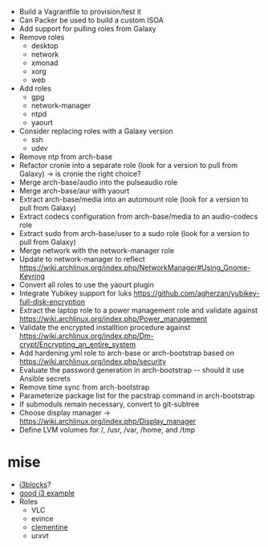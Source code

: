  * Build a Vagrantfile to provision/test it
  * Can Packer be used to build a custom ISOA 
  * Add support for pulling roles from Galaxy
  * Remove roles
    * desktop
    * network
    * xmonad
    * xorg
    * web
  * Add roles
    * gpg
    * network-manager
    * ntpd
    * yaourt
  * Consider replacing roles with a Galaxy version
    * ssh
    * udev
  * Remove ntp from arch-base
  * Refactor cronie into a separate role (look for a version to pull from Galaxy) -> is cronie the right choice?
  * Merge arch-base/audio into the pulseaudio role
  * Merge arch-base/aur with yaourt
  * Extract arch-base/media into an automount role (look for a version to pull from Galaxy)
  * Extract codecs configuration from arch-base/media to an audio-codecs role
  * Extract sudo from arch-base/user to a sudo role (look for a version to pull from Galaxy)
  * Merge network with the network-manager role
  * Update to network-manager to reflect https://wiki.archlinux.org/index.php/NetworkManager#Using_Gnome-Keyring
  * Convert all roles to use the yaourt plugin
  * Integrate Yubikey support for luks https://github.com/agherzan/yubikey-full-disk-encryption
  * Extract the laptop role to a power management role and validate against https://wiki.archlinux.org/index.php/Power_management
  * Validate the encrypted installtion procedure against https://wiki.archlinux.org/index.php/Dm-crypt/Encrypting_an_entire_system
  * Add hardening.yml role to arch-base or arch-bootstrap based on https://wiki.archlinux.org/index.php/security
  * Evaluate the password generation in arch-bootstrap -- should it use Ansible secrets
  * Remove time sync from arch-bootstrap
  * Parameterize package list for the pacstrap command in arch-bootstrap
  * If submoduls remain necessary, convert to git-subtree
  * Choose display manager -> https://wiki.archlinux.org/index.php/Display_manager
  * Define LVM volumes for /, /usr, /var, /home, and /tmp

mise
====

  * [i3blocks](https://github.com/vivien/i3blocks)?
  * [good i3 example](https://github.com/da-edra/dotfiles)
  * Roles
    * VLC
    * evince
    * [clementine](https://www.clementine-player.org/)
    * urxvt 
